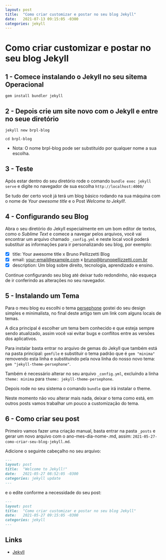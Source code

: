 ```yaml
---
layout: post
title:  "Como criar customizar e postar no seu blog Jekyll"
date:   2021-07-13 09:15:05 -0300
categories: jekyll
---
```


# Como criar customizar e postar no seu blog Jekyll

## 1 - Comece instalando o Jekyll no seu sitema Operacional
```shell
gem install bundler jekyll
```

## 2 - Depois crie um site novo com o Jekyll e entre no seue diretório

`jekyll new brpl-blog`

`cd brpl-blog`

- Nota: O nome brpl-blog pode ser substituído por qualquer nome a sua escolha.

## 3 - Teste

Após estar dentro do seu diretório rode o comando `bundle exec jekyll serve` e digite no navegador de sua escolha `http://localhost:4000/`

Se tudo der certo você já terá um blog básico rodando na sua máquina com o nome de _Your awesome title_ e o Post _Welcome to Jekyll!_. 

## 4 - Configurando seu Blog

Abra o seu diretório do Jekyll especialmente em um bom editor de textos, como o _Sublime Text_ e comece a navegar pelos arquivos, você vai encontrar um arquivo chamado `_config.yml` e neste local você poderá substituir as informações para ir personalizando seu blog, por exemplo: 

- [x] title: Your awesome title x Bruno Pellizzetti Blog
- [x] email: your-email@example.com x bruno@brunopellizzetti.com.br
- [x] description: Um blog sobre direito, tecnologia, aprendizado e ensino.

Continue configurando seu blog até deixar tudo redondinho, não esqueça de ir conferindo as alterações no seu navegador. 

## 5 - Instalando um Tema 

Para o meu blog eu escolhi o tema [persephone](https://github.com/erlzhang/jekyll-theme-persephone) gostei do seu design simples e minimalista, no final deste artigo tem um link com alguns locais de temas. 

A dica principal é escolher um tema bem conhecido e que esteja sempre sendo atualizado, assim você vai evitar bugs e conflitos entre as versões dos aplicativos.

Para instalar basta entrar no arquivo de gemas do Jekyll que também está na pasta principal: `gemfile` e substituir o tema padrão que é `gem "minima"` removendo esta linha e substituindo pela nova linha do nosso novo tema: `gem "jekyll-theme-persephone"`.

Também é necessário alterar no seu arquivo `_config.yml`, excluíndo a linha `theme: minima` para `theme: jekyll-theme-persephone`. 

Depois rode no seu sistema o comando `bundle` que irá instalar o theme. 

Neste momento não vou alterar mais nada, deixar o tema como está, em outros posts vamos trabalhar um pouco a customização do tema. 

## 6 - Como criar seu post

Primeiro vamos fazer uma criação manual, basta entrar na pasta `_posts` e gerar um novo arquivo com o ano-mes-dia-nome-.md, assim: `2021-05-27-como-criar-seu-blog-jekyll.md`. 

Adicione o seguinte cabeçalho no seu arquivo: 

```md
---
layout: post
title:  "Welcome to Jekyll!"
date:   2021-05-27 08:52:05 -0300
categories: jekyll update
---
```

e o edite conforme a necessidade do seu post: 

```md 
---
layout: post
title:  "Como criar customizar e postar no seu blog Jekyll"
date:   2021-05-27 09:15:05 -0300
categories: jekyll
---
``` 

## Links
- [Jekyll]() 
